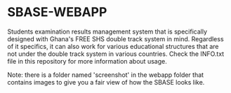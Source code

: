 # SBASE-WEBAPP
Students examination results management system that is specifically designed with Ghana's FREE SHS double track system in mind. 
Regardless of it specifics, it can also work for various educational structures that are not under the double track system in various countries. Check the INFO.txt file in this repository for more information about usage.

Note: there is a folder named 'screenshot' in the webapp folder that contains images to give you a fair view of how the SBASE looks like.

